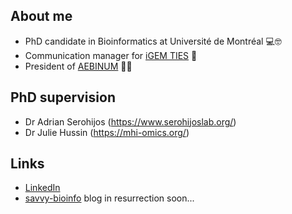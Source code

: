 ## About me

- PhD candidate in Bioinformatics at Université de Montréal 💻🤓 
- Communication manager for <a href='https://igem-ties.info/'>iGEM TIES</a> 📱
- President of <a href='http://www.aebinum.umontreal.ca/'>AEBINUM</a> 👩‍🎓 

## PhD supervision

- Dr Adrian Serohijos (https://www.serohijoslab.org/) 
- Dr Julie Hussin (https://mhi-omics.org/)

## Links

- <a href='https://www.linkedin.com/in/savandara-besse'>LinkedIn</a>
- <a href=''>savvy-bioinfo</a> blog in resurrection soon...
